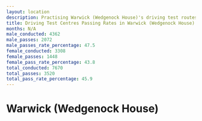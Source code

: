 ```yaml
---
layout: location
description: Practising Warwick (Wedgenock House)'s driving test routes will help you become more confident in your gear-changing abilities.
title: Driving Test Centres Passing Rates in Warwick (Wedgenock House)
months: N/A
male_conducted: 4362
male_passes: 2072
male_passes_rate_percentage: 47.5
female_conducted: 3308
female_passes: 1448
female_pass_rate_percentage: 43.8
total_conducted: 7670
total_passes: 3520
total_pass_rate_percentage: 45.9
---
```


# Warwick (Wedgenock House)
